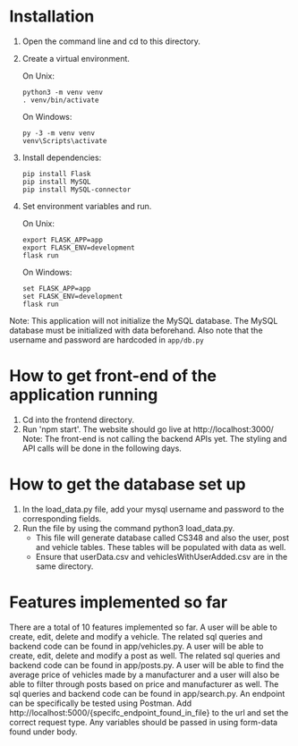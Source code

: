 # Installation

1. Open the command line and cd to this directory.

2. Create a virtual environment.
	
	On Unix:
	```
	python3 -m venv venv
	. venv/bin/activate
	```
	On Windows:
	```
	py -3 -m venv venv
	venv\Scripts\activate
	```

3. Install dependencies:
	```
	pip install Flask
	pip install MySQL
	pip install MySQL-connector
	```

4. Set environment variables and run. 
	
	On Unix:
	```
	export FLASK_APP=app
	export FLASK_ENV=development
	flask run
	```
  	On Windows:
	```
	set FLASK_APP=app
	set FLASK_ENV=development
	flask run
	```

Note: 
This application will not initialize the MySQL database. 
The MySQL database must be initialized with data beforehand.
Also note that the username and password are hardcoded in `app/db.py`

# How to get front-end of the application running
1. Cd into the frontend directory.
2. Run 'npm start'. The website should go live at http://localhost:3000/
Note: The front-end is not calling the backend APIs yet. The styling and API calls will be done in the following days.

# How to get the database set up

1. In the load_data.py file, add your mysql username and password to the corresponding fields.
2. Run the file by using the command python3 load_data.py.
	- This file will generate database called CS348 and also the user, post and vehicle tables. These tables will be populated with data as well.
	- Ensure that userData.csv and vehiclesWithUserAdded.csv are in the same directory.


# Features implemented so far

There are a total of 10 features implemented so far. A user will be able to create, edit, delete and modify a vehicle. The related sql queries and backend code can be found in app/vehicles.py. A user will be able to create, edit, delete and modify a post as well. The related sql queries and backend code can be found in app/posts.py. A user will be able to find the average price of vehicles made by a manufacturer and a user will also be able to filter through posts based on price and manufacturer as well. The sql queries and backend code can be found in app/search.py. An endpoint can be specifically be tested using Postman. Add http://localhost:5000/{specifc_endpoint_found_in_file} to the url and set the correct request type. Any variables should be passed in using form-data found under body.
